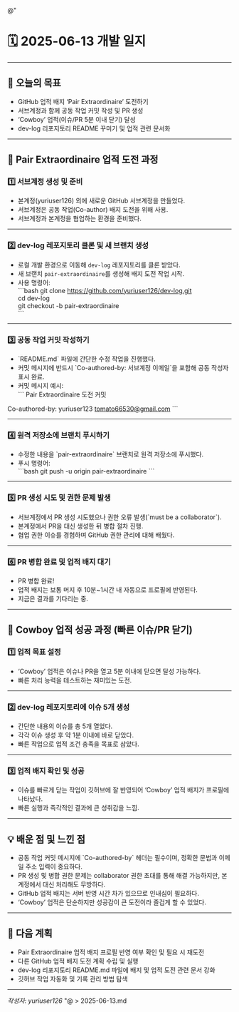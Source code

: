 @"
# 🗓️ 2025-06-13 개발 일지

---

## 🎯 오늘의 목표
- GitHub 업적 배지 ‘Pair Extraordinaire’ 도전하기  
- 서브계정과 함께 공동 작업 커밋 작성 및 PR 생성  
- ‘Cowboy’ 업적(이슈/PR 5분 이내 닫기) 달성  
- dev-log 리포지토리 README 꾸미기 및 업적 관련 문서화

---

## 🚀 Pair Extraordinaire 업적 도전 과정

### 1️⃣ 서브계정 생성 및 준비  
- 본계정(yuriuser126) 외에 새로운 GitHub 서브계정을 만들었다.  
- 서브계정은 공동 작업(Co-author) 배지 도전을 위해 사용.  
- 서브계정과 본계정을 협업하는 환경을 준비했다.

---

### 2️⃣ dev-log 레포지토리 클론 및 새 브랜치 생성  
- 로컬 개발 환경으로 이동해 `dev-log` 레포지토리를 클론 받았다.  
- 새 브랜치 `pair-extraordinaire`를 생성해 배지 도전 작업 시작.  
- 사용 명령어:  
\`\`\`bash
git clone https://github.com/yuriuser126/dev-log.git  
cd dev-log  
git checkout -b pair-extraordinaire  
\`\`\`

---

### 3️⃣ 공동 작업 커밋 작성하기  
- \`README.md\` 파일에 간단한 수정 작업을 진행했다.  
- 커밋 메시지에 반드시 \`Co-authored-by: 서브계정 이메일\`을 포함해 공동 작성자 표시 완료.  
- 커밋 메시지 예시:  
\`\`\`
Pair Extraordinaire 도전 커밋

Co-authored-by: yuriuser123 <tomato66530@gmail.com>
\`\`\`

---

### 4️⃣ 원격 저장소에 브랜치 푸시하기  
- 수정한 내용을 \`pair-extraordinaire\` 브랜치로 원격 저장소에 푸시했다.  
- 푸시 명령어:  
\`\`\`bash
git push -u origin pair-extraordinaire
\`\`\`

---

### 5️⃣ PR 생성 시도 및 권한 문제 발생  
- 서브계정에서 PR 생성 시도했으나 권한 오류 발생(\`must be a collaborator\`).  
- 본계정에서 PR을 대신 생성한 뒤 병합 절차 진행.  
- 협업 권한 이슈를 경험하며 GitHub 권한 관리에 대해 배웠다.

---

### 6️⃣ PR 병합 완료 및 업적 배지 대기  
- PR 병합 완료!  
- 업적 배지는 보통 머지 후 10분~1시간 내 자동으로 프로필에 반영된다.  
- 지금은 결과를 기다리는 중.

---

## 🤠 Cowboy 업적 성공 과정 (빠른 이슈/PR 닫기)

### 1️⃣ 업적 목표 설정  
- ‘Cowboy’ 업적은 이슈나 PR을 열고 5분 이내에 닫으면 달성 가능하다.  
- 빠른 처리 능력을 테스트하는 재미있는 도전.

---

### 2️⃣ dev-log 레포지토리에 이슈 5개 생성  
- 간단한 내용의 이슈를 총 5개 열었다.  
- 각각 이슈 생성 후 약 1분 이내에 바로 닫았다.  
- 빠른 작업으로 업적 조건 충족을 목표로 삼았다.

---

### 3️⃣ 업적 배지 확인 및 성공  
- 이슈를 빠르게 닫는 작업이 깃허브에 잘 반영되어 ‘Cowboy’ 업적 배지가 프로필에 나타났다.  
- 빠른 실행과 즉각적인 결과에 큰 성취감을 느낌.

---

## 💡 배운 점 및 느낀 점

- 공동 작업 커밋 메시지에 \`Co-authored-by\` 헤더는 필수이며, 정확한 문법과 이메일 주소 입력이 중요하다.  
- PR 생성 및 병합 권한 문제는 collaborator 권한 초대를 통해 해결 가능하지만, 본계정에서 대신 처리해도 무방하다.  
- GitHub 업적 배지는 서버 반영 시간 차가 있으므로 인내심이 필요하다.  
- ‘Cowboy’ 업적은 단순하지만 성공감이 큰 도전이라 즐겁게 할 수 있었다.

---

## 📅 다음 계획

- Pair Extraordinaire 업적 배지 프로필 반영 여부 확인 및 필요 시 재도전  
- 다른 GitHub 업적 배지 도전 계획 수립 및 실행  
- dev-log 리포지토리 README.md 파일에 배지 및 업적 도전 관련 문서 강화  
- 깃허브 작업 자동화 및 기록 관리 방법 탐색

---

*작성자: yuriuser126*
"@ > 2025-06-13.md
